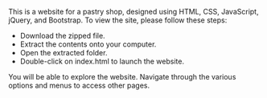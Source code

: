 This is a website for a pastry shop, designed using HTML, CSS, JavaScript, jQuery, and Bootstrap. To view the site, please follow these steps:

* Download the zipped file.
* Extract the contents onto your computer.
* Open the extracted folder.
* Double-click on index.html to launch the website.

You will be able to explore the website. Navigate through the various options and menus to access other pages.

